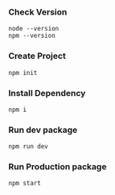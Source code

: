 ### Check Version

```
node --version
npm --version
```

### Create Project

```
npm init
```


### Install Dependency
```
npm i
```

### Run dev package

```
npm run dev
```


### Run Production package

```
npm start
```
